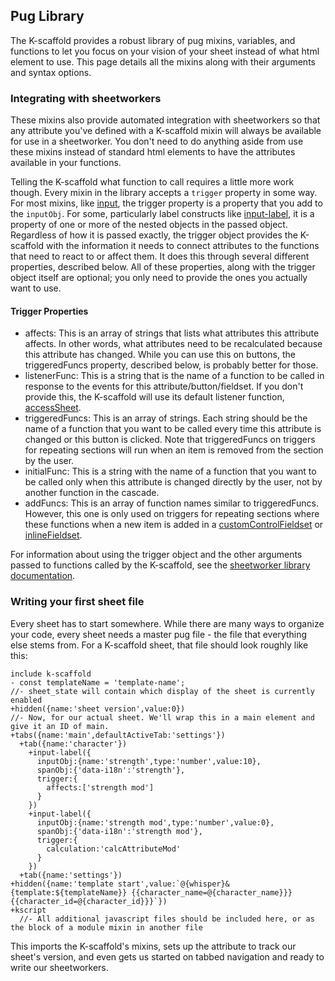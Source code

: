 ## Pug Library
The K-scaffold provides a robust library of pug mixins, variables, and functions to let you focus on your vision of your sheet instead of what html element to use. This page details all the mixins along with their arguments and syntax options.

### Integrating with sheetworkers
These mixins also provide automated integration with sheetworkers so that any attribute you've defined with a K-scaffold mixin will always be available for use in a sheetworker. You don't need to do anything aside from use these mixins instead of standard html elements to have the attributes available in your functions.

Telling the K-scaffold what function to call requires a little more work though. Every mixin in the library accepts a `trigger` property in some way. For most mixins, like [input](#input), the trigger property is a property that you add to the `inputObj`. For some, particularly label constructs like [input-label](#input-label), it is a property of one or more of the nested objects in the passed object. Regardless of how it is passed exactly, the trigger object provides the K-scaffold with the information it needs to connect attributes to the functions that need to react to or affect them. It does this through several different properties, described below. All of these properties, along with the trigger object itself are optional; you only need to provide the ones you actually want to use.

#### Trigger Properties
- affects: This is an array of strings that lists what attributes this attribute affects. In other words, what attributes need to be recalculated because this attribute has changed. While you can use this on buttons, the triggeredFuncs property, described below, is probably better for those.
- listenerFunc: This is a string that is the name of a function to be called in response to the events for this attribute/button/fieldset. If you don't provide this, the K-scaffold will use its default listener function, [accessSheet](/sheetworkers#k.accessSheet).
- triggeredFuncs: This is an array of strings. Each string should be the name of a function that you want to be called every time this attribute is changed or this button is clicked. Note that triggeredFuncs on triggers for repeating sections will run when an item is removed from the section by the user.
- initialFunc: This is a string with the name of a function that you want to be called only when this attribute is changed directly by the user, not by another function in the cascade.
- addFuncs: This is an array of function names similar to triggeredFuncs. However, this one is only used on triggers for repeating sections where these functions when a new item is added in a [customControlFieldset](#customControlFieldset) or [inlineFieldset](#inlineFieldset).

For information about using the trigger object and the other arguments passed to functions called by the K-scaffold, see the [sheetworker library documentation](/sheetworkers).

### Writing your first sheet file

Every sheet has to start somewhere. While there are many ways to organize your code, every sheet needs a master pug file - the file that everything else stems from. For a K-scaffold sheet, that file should look roughly like this:
```pug
include k-scaffold
- const templateName = 'template-name';
//- sheet_state will contain which display of the sheet is currently enabled
+hidden({name:'sheet version',value:0})
//- Now, for our actual sheet. We'll wrap this in a main element and give it an ID of main.
+tabs({name:'main',defaultActiveTab:'settings'})
  +tab({name:'character'})
    +input-label({
      inputObj:{name:'strength',type:'number',value:10},
      spanObj:{'data-i18n':'strength'},
      trigger:{
        affects:['strength mod']
      }
    })
    +input-label({
      inputObj:{name:'strength mod',type:'number',value:0},
      spanObj:{'data-i18n':'strength mod'},
      trigger:{
        calculation:'calcAttributeMod'
      }
    })
  +tab({name:'settings'})
+hidden({name:'template start',value:`@{whisper}&{template:${templateName}} {{character_name=@{character_name}}} {{character_id=@{character_id}}}`})
+kscript
  //- All additional javascript files should be included here, or as the block of a module mixin in another file
```
This imports the K-scaffold's mixins, sets up the attribute to track our sheet's version, and even gets us started on tabbed navigation and ready to write our sheetworkers.